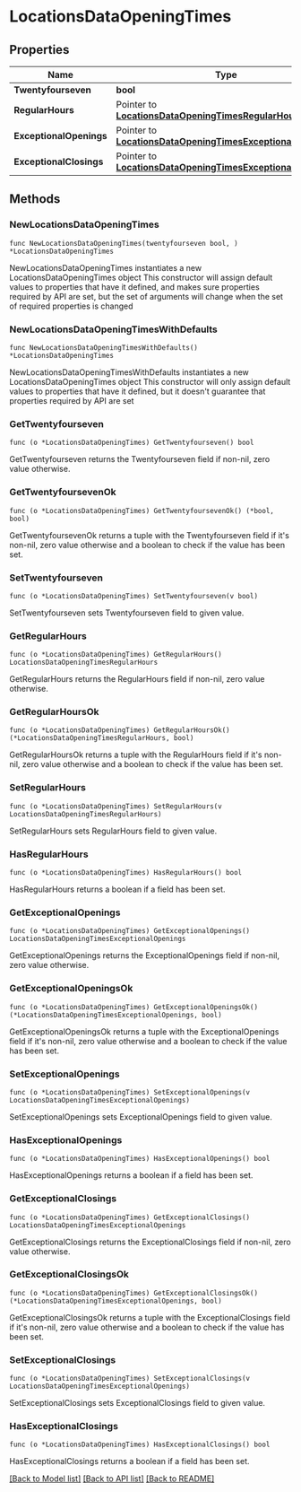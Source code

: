 # LocationsDataOpeningTimes

## Properties

Name | Type | Description | Notes
------------ | ------------- | ------------- | -------------
**Twentyfourseven** | **bool** |  | 
**RegularHours** | Pointer to [**LocationsDataOpeningTimesRegularHours**](LocationsDataOpeningTimesRegularHours.md) |  | [optional] 
**ExceptionalOpenings** | Pointer to [**LocationsDataOpeningTimesExceptionalOpenings**](LocationsDataOpeningTimesExceptionalOpenings.md) |  | [optional] 
**ExceptionalClosings** | Pointer to [**LocationsDataOpeningTimesExceptionalOpenings**](LocationsDataOpeningTimesExceptionalOpenings.md) |  | [optional] 

## Methods

### NewLocationsDataOpeningTimes

`func NewLocationsDataOpeningTimes(twentyfourseven bool, ) *LocationsDataOpeningTimes`

NewLocationsDataOpeningTimes instantiates a new LocationsDataOpeningTimes object
This constructor will assign default values to properties that have it defined,
and makes sure properties required by API are set, but the set of arguments
will change when the set of required properties is changed

### NewLocationsDataOpeningTimesWithDefaults

`func NewLocationsDataOpeningTimesWithDefaults() *LocationsDataOpeningTimes`

NewLocationsDataOpeningTimesWithDefaults instantiates a new LocationsDataOpeningTimes object
This constructor will only assign default values to properties that have it defined,
but it doesn't guarantee that properties required by API are set

### GetTwentyfourseven

`func (o *LocationsDataOpeningTimes) GetTwentyfourseven() bool`

GetTwentyfourseven returns the Twentyfourseven field if non-nil, zero value otherwise.

### GetTwentyfoursevenOk

`func (o *LocationsDataOpeningTimes) GetTwentyfoursevenOk() (*bool, bool)`

GetTwentyfoursevenOk returns a tuple with the Twentyfourseven field if it's non-nil, zero value otherwise
and a boolean to check if the value has been set.

### SetTwentyfourseven

`func (o *LocationsDataOpeningTimes) SetTwentyfourseven(v bool)`

SetTwentyfourseven sets Twentyfourseven field to given value.


### GetRegularHours

`func (o *LocationsDataOpeningTimes) GetRegularHours() LocationsDataOpeningTimesRegularHours`

GetRegularHours returns the RegularHours field if non-nil, zero value otherwise.

### GetRegularHoursOk

`func (o *LocationsDataOpeningTimes) GetRegularHoursOk() (*LocationsDataOpeningTimesRegularHours, bool)`

GetRegularHoursOk returns a tuple with the RegularHours field if it's non-nil, zero value otherwise
and a boolean to check if the value has been set.

### SetRegularHours

`func (o *LocationsDataOpeningTimes) SetRegularHours(v LocationsDataOpeningTimesRegularHours)`

SetRegularHours sets RegularHours field to given value.

### HasRegularHours

`func (o *LocationsDataOpeningTimes) HasRegularHours() bool`

HasRegularHours returns a boolean if a field has been set.

### GetExceptionalOpenings

`func (o *LocationsDataOpeningTimes) GetExceptionalOpenings() LocationsDataOpeningTimesExceptionalOpenings`

GetExceptionalOpenings returns the ExceptionalOpenings field if non-nil, zero value otherwise.

### GetExceptionalOpeningsOk

`func (o *LocationsDataOpeningTimes) GetExceptionalOpeningsOk() (*LocationsDataOpeningTimesExceptionalOpenings, bool)`

GetExceptionalOpeningsOk returns a tuple with the ExceptionalOpenings field if it's non-nil, zero value otherwise
and a boolean to check if the value has been set.

### SetExceptionalOpenings

`func (o *LocationsDataOpeningTimes) SetExceptionalOpenings(v LocationsDataOpeningTimesExceptionalOpenings)`

SetExceptionalOpenings sets ExceptionalOpenings field to given value.

### HasExceptionalOpenings

`func (o *LocationsDataOpeningTimes) HasExceptionalOpenings() bool`

HasExceptionalOpenings returns a boolean if a field has been set.

### GetExceptionalClosings

`func (o *LocationsDataOpeningTimes) GetExceptionalClosings() LocationsDataOpeningTimesExceptionalOpenings`

GetExceptionalClosings returns the ExceptionalClosings field if non-nil, zero value otherwise.

### GetExceptionalClosingsOk

`func (o *LocationsDataOpeningTimes) GetExceptionalClosingsOk() (*LocationsDataOpeningTimesExceptionalOpenings, bool)`

GetExceptionalClosingsOk returns a tuple with the ExceptionalClosings field if it's non-nil, zero value otherwise
and a boolean to check if the value has been set.

### SetExceptionalClosings

`func (o *LocationsDataOpeningTimes) SetExceptionalClosings(v LocationsDataOpeningTimesExceptionalOpenings)`

SetExceptionalClosings sets ExceptionalClosings field to given value.

### HasExceptionalClosings

`func (o *LocationsDataOpeningTimes) HasExceptionalClosings() bool`

HasExceptionalClosings returns a boolean if a field has been set.


[[Back to Model list]](../README.md#documentation-for-models) [[Back to API list]](../README.md#documentation-for-api-endpoints) [[Back to README]](../README.md)


